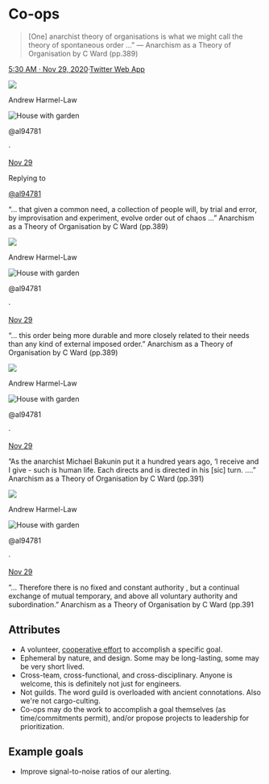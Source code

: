 # Co-ops

> [One] anarchist theory of organisations is what we might call the theory of spontaneous order …” — Anarchism as a Theory of Organisation by C Ward (pp.389)

[5:30 AM · Nov 29, 2020](https://twitter.com/al94781/status/1332995421250215938)·[Twitter Web App](https://help.twitter.com/using-twitter/how-to-tweet#source-labels)

[](https://twitter.com/al94781)

![](https://pbs.twimg.com/profile_images/983236054194032640/2oGXK-t-_reasonably_small.jpg)

[](https://twitter.com/al94781)

Andrew Harmel-Law

![House with garden](https://abs-0.twimg.com/emoji/v2/svg/1f3e1.svg)

@al94781

·

[Nov 29](https://twitter.com/al94781/status/1332995423770996742 "5:30 AM · Nov 29, 2020")

Replying to

[@al94781](https://twitter.com/al94781)

“... that given a common need, a collection of people will, by trial and error, by improvisation and experiment, evolve order out of chaos ...” Anarchism as a Theory of Organisation by C Ward (pp.389)

[](https://twitter.com/al94781)

![](https://pbs.twimg.com/profile_images/983236054194032640/2oGXK-t-_reasonably_small.jpg)

[](https://twitter.com/al94781)

Andrew Harmel-Law

![House with garden](https://abs-0.twimg.com/emoji/v2/svg/1f3e1.svg)

@al94781

·

[Nov 29](https://twitter.com/al94781/status/1332995426308468738 "5:30 AM · Nov 29, 2020")

“... this order being more durable and more closely related to their needs than any kind of external imposed order.” Anarchism as a Theory of Organisation by C Ward (pp.389)

[](https://twitter.com/al94781)

![](https://pbs.twimg.com/profile_images/983236054194032640/2oGXK-t-_reasonably_small.jpg)

[](https://twitter.com/al94781)

Andrew Harmel-Law

![House with garden](https://abs-0.twimg.com/emoji/v2/svg/1f3e1.svg)

@al94781

·

[Nov 29](https://twitter.com/al94781/status/1332995428363759616 "5:30 AM · Nov 29, 2020")

”As the anarchist Michael Bakunin put it a hundred years ago, ‘I receive and I give - such is human life. Each directs and is directed in his [sic] turn. ....” Anarchism as a Theory of Organisation by C Ward (pp.391)

[](https://twitter.com/al94781)

![](https://pbs.twimg.com/profile_images/983236054194032640/2oGXK-t-_reasonably_small.jpg)

[](https://twitter.com/al94781)

Andrew Harmel-Law

![House with garden](https://abs-0.twimg.com/emoji/v2/svg/1f3e1.svg)

@al94781

·

[Nov 29](https://twitter.com/al94781/status/1332995430150443008 "5:30 AM · Nov 29, 2020")

”... Therefore there is no fixed and constant authority , but a continual exchange of mutual temporary, and above all voluntary authority and subordination.” Anarchism as a Theory of Organisation by C Ward (pp.391


## Attributes

- A volunteer, [cooperative effort](https://en.wikipedia.org/wiki/Cooperative) to accomplish a specific goal.
- Ephemeral by nature, and design. Some may be long-lasting, some may be very short lived.
- Cross-team, cross-functional, and cross-disciplinary. Anyone is welcome, this is definitely not just for engineers.
- Not guilds. The word guild is overloaded with ancient connotations. Also we're not cargo-culting.
- Co-ops may do the work to accomplish a goal themselves (as time/commitments permit), and/or propose projects to leadership for prioritization.

## Example goals

- Improve signal-to-noise ratios of our alerting.
<!--stackedit_data:
eyJoaXN0b3J5IjpbLTEwMDI0MDQwNDcsLTE4MzU1MTQ4NDddfQ
==
-->